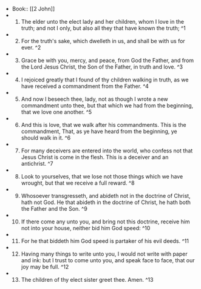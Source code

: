- Book:: [[2 John]]
- 1. The elder unto the elect lady and her children, whom I love in the truth; and not I only, but also all they that have known the truth; ^1
- 2. For the truth's sake, which dwelleth in us, and shall be with us for ever. ^2
- 3. Grace be with you, mercy, and peace, from God the Father, and from the Lord Jesus Christ, the Son of the Father, in truth and love. ^3
- 4. I rejoiced greatly that I found of thy children walking in truth, as we have received a commandment from the Father. ^4
- 5. And now I beseech thee, lady, not as though I wrote a new commandment unto thee, but that which we had from the beginning, that we love one another. ^5
- 6. And this is love, that we walk after his commandments. This is the commandment, That, as ye have heard from the beginning, ye should walk in it. ^6
- 7. For many deceivers are entered into the world, who confess not that Jesus Christ is come in the flesh. This is a deceiver and an antichrist. ^7
- 8. Look to yourselves, that we lose not those things which we have wrought, but that we receive a full reward. ^8
- 9. Whosoever transgresseth, and abideth not in the doctrine of Christ, hath not God. He that abideth in the doctrine of Christ, he hath both the Father and the Son. ^9
- 10. If there come any unto you, and bring not this doctrine, receive him not into your house, neither bid him God speed: ^10
- 11. For he that biddeth him God speed is partaker of his evil deeds. ^11
- 12. Having many things to write unto you, I would not write with paper and ink: but I trust to come unto you, and speak face to face, that our joy may be full. ^12
- 13. The children of thy elect sister greet thee. Amen. ^13
